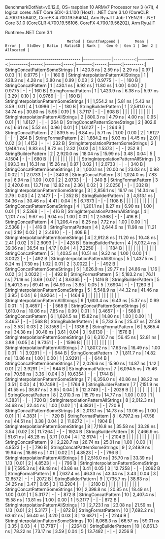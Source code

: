 
BenchmarkDotNet=v0.12.0, OS=raspbian 10
ARMv7 Processor rev 3 (v7l), 4 logical cores
.NET Core SDK=3.1.100
  [Host]     : .NET Core 3.1.0 (CoreCLR 4.700.19.56402, CoreFX 4.700.19.56404), Arm RyuJIT
  Job-TYENZR : .NET Core 3.1.0 (CoreCLR 4.700.19.56106, CoreFX 4.700.19.56202), Arm RyuJIT

Runtime=.NET Core 3.1  

                                Method | CountToAppend |       Mean |    Error |   StdDev | Ratio | RatioSD | Rank |   Gen 0 | Gen 1 | Gen 2 | Allocated |
-------------------------------------- |-------------- |-----------:|---------:|---------:|------:|--------:|-----:|--------:|------:|------:|----------:|
        StringConcatPatternSomeStrings |             1 |   420.8 ns |  2.59 ns |  2.29 ns |  0.97 |    0.03 |    1 |  0.9775 |     - |     - |     160 B |
  StringInterpolationPatternAllStrings |             1 |   428.3 ns |  4.28 ns |  3.80 ns |  0.99 |    0.03 |    2 |  0.9775 |     - |     - |     160 B |
                   StringConcatPattern |             1 |   430.1 ns |  9.92 ns | 11.80 ns |  1.00 |    0.00 |    2 |  0.9775 |     - |     - |     160 B |
                   StringFormatPattern |             1 | 1,423.9 ns |  6.38 ns |  5.97 ns |  3.29 |    0.10 |    3 |  0.9766 |     - |     - |     160 B |
 StringInterpolationPatternSomeStrings |             1 | 1,554.2 ns |  5.81 ns |  5.43 ns |  3.59 |    0.11 |    4 |  1.0986 |     - |     - |     180 B |
                  StringBuilderPattern |             1 | 2,581.0 ns | 34.74 ns | 30.80 ns |  5.95 |    0.19 |    5 |  3.7117 |     - |     - |     608 B |
                                       |               |            |          |          |       |         |      |         |       |       |           |
  StringInterpolationPatternAllStrings |             2 |   800.3 ns |  4.79 ns |  4.00 ns |  0.95 |    0.01 |    1 |  1.6127 |     - |     - |     264 B |
        StringConcatPatternSomeStrings |             2 |   802.6 ns |  6.61 ns |  5.52 ns |  0.96 |    0.01 |    1 |  1.6127 |     - |     - |     264 B |
                   StringConcatPattern |             2 |   839.5 ns |  6.84 ns |  5.71 ns |  1.00 |    0.00 |    2 |  1.6127 |     - |     - |     264 B |
                   StringFormatPattern |             2 | 1,684.2 ns |  5.03 ns |  4.45 ns |  2.01 |    0.02 |    3 |  1.4153 |     - |     - |     232 B |
 StringInterpolationPatternSomeStrings |             2 | 1,948.1 ns |  9.83 ns |  8.72 ns |  2.32 |    0.02 |    4 |  1.5373 |     - |     - |     252 B |
                  StringBuilderPattern |             2 | 2,920.0 ns | 18.04 ns | 15.99 ns |  3.48 |    0.04 |    5 |  4.1504 |     - |     - |     680 B |
                                       |               |            |          |          |       |         |      |         |       |       |           |
  StringInterpolationPatternAllStrings |             3 |   993.3 ns | 16.31 ns | 15.26 ns |  0.97 |    0.02 |    1 |  2.0733 |     - |     - |     340 B |
        StringConcatPatternSomeStrings |             3 | 1,000.1 ns | 20.00 ns | 23.03 ns |  0.98 |    0.02 |    1 |  2.0733 |     - |     - |     340 B |
                   StringConcatPattern |             3 | 1,024.0 ns |  7.83 ns |  6.94 ns |  1.00 |    0.00 |    2 |  2.0733 |     - |     - |     340 B |
                   StringFormatPattern |             3 | 2,420.6 ns | 13.71 ns | 12.82 ns |  2.36 |    0.02 |    3 |  2.0256 |     - |     - |     332 B |
 StringInterpolationPatternSomeStrings |             3 | 2,856.1 ns | 16.17 ns | 14.34 ns |  2.79 |    0.03 |    4 |  2.1477 |     - |     - |     352 B |
                  StringBuilderPattern |             3 | 4,513.1 ns | 34.36 ns | 30.46 ns |  4.41 |    0.04 |    5 |  6.7673 |     - |     - |    1108 B |
                                       |               |            |          |          |       |         |      |         |       |       |           |
        StringConcatPatternSomeStrings |             4 | 1,201.1 ns |  8.27 ns |  6.90 ns |  1.00 |    0.01 |    1 |  2.5368 |     - |     - |     416 B |
  StringInterpolationPatternAllStrings |             4 | 1,201.7 ns |  9.67 ns |  9.04 ns |  1.00 |    0.01 |    1 |  2.5368 |     - |     - |     416 B |
                   StringConcatPattern |             4 | 1,206.4 ns |  8.25 ns |  7.72 ns |  1.00 |    0.00 |    1 |  2.5368 |     - |     - |     416 B |
                   StringFormatPattern |             4 | 2,644.6 ns | 11.98 ns | 11.21 ns |  2.19 |    0.02 |    2 |  2.4910 |     - |     - |     408 B |
 StringInterpolationPatternSomeStrings |             4 | 2,912.8 ns | 11.20 ns | 10.48 ns |  2.41 |    0.02 |    3 |  2.6093 |     - |     - |     428 B |
                  StringBuilderPattern |             4 | 5,032.4 ns | 39.06 ns | 36.54 ns |  4.17 |    0.04 |    4 |  7.2250 |     - |     - |    1184 B |
                                       |               |            |          |          |       |         |      |         |       |       |           |
                   StringConcatPattern |             5 | 1,403.5 ns | 10.51 ns |  9.32 ns |  1.00 |    0.00 |    1 |  3.0022 |     - |     - |     492 B |
  StringInterpolationPatternAllStrings |             5 | 1,437.5 ns |  8.24 ns |  7.30 ns |  1.02 |    0.01 |    2 |  3.0022 |     - |     - |     492 B |
        StringConcatPatternSomeStrings |             5 | 1,626.9 ns | 29.77 ns | 24.86 ns |  1.16 |    0.02 |    3 |  3.0022 |     - |     - |     492 B |
                   StringFormatPattern |             5 | 5,183.2 ns | 76.11 ns | 71.19 ns |  3.69 |    0.07 |    4 |  8.6365 |     - |     - |    1416 B |
                  StringBuilderPattern |             5 | 5,401.3 ns | 69.41 ns | 64.93 ns |  3.85 |    0.05 |    5 |  7.6904 |     - |     - |    1260 B |
 StringInterpolationPatternSomeStrings |             5 | 5,548.9 ns | 44.32 ns | 41.46 ns |  3.95 |    0.04 |    6 |  8.9264 |     - |     - |    1464 B |
                                       |               |            |          |          |       |         |      |         |       |       |           |
  StringInterpolationPatternAllStrings |             6 | 1,603.4 ns |  6.43 ns |  5.37 ns |  0.99 |    0.01 |    1 |  3.4657 |     - |     - |     568 B |
        StringConcatPatternSomeStrings |             6 | 1,610.0 ns | 10.06 ns |  7.85 ns |  0.99 |    0.01 |    1 |  3.4657 |     - |     - |     568 B |
                   StringConcatPattern |             6 | 1,624.5 ns | 15.82 ns | 14.80 ns |  1.00 |    0.00 |    1 |  3.4657 |     - |     - |     568 B |
                  StringBuilderPattern |             6 | 5,733.5 ns | 25.47 ns | 22.58 ns |  3.53 |    0.03 |    2 |  8.1558 |     - |     - |    1336 B |
                   StringFormatPattern |             6 | 5,865.4 ns | 34.38 ns | 30.48 ns |  3.61 |    0.04 |    3 |  9.6130 |     - |     - |    1576 B |
 StringInterpolationPatternSomeStrings |             6 | 6,310.7 ns | 56.45 ns | 52.81 ns |  3.88 |    0.05 |    4 |  9.7351 |     - |     - |    1596 B |
                                       |               |            |          |          |       |         |      |         |       |       |           |
  StringInterpolationPatternAllStrings |             7 | 1,807.2 ns | 17.63 ns | 16.49 ns |  1.00 |    0.01 |    1 |  3.9291 |     - |     - |     644 B |
                   StringConcatPattern |             7 | 1,811.7 ns | 14.82 ns | 13.86 ns |  1.00 |    0.00 |    1 |  3.9291 |     - |     - |     644 B |
        StringConcatPatternSomeStrings |             7 | 2,026.6 ns | 15.90 ns | 14.87 ns |  1.12 |    0.01 |    2 |  3.9291 |     - |     - |     644 B |
                   StringFormatPattern |             7 | 6,094.5 ns | 75.46 ns | 70.58 ns |  3.36 |    0.04 |    3 | 10.6354 |     - |     - |    1744 B |
 StringInterpolationPatternSomeStrings |             7 | 6,356.0 ns | 40.86 ns | 38.22 ns |  3.51 |    0.03 |    4 | 10.7498 |     - |     - |    1764 B |
                  StringBuilderPattern |             7 | 7,151.9 ns | 41.55 ns | 38.87 ns |  3.95 |    0.04 |    5 | 12.3749 |     - |     - |    2028 B |
                                       |               |            |          |          |       |         |      |         |       |       |           |
                   StringConcatPattern |             8 | 2,010.3 ns | 15.79 ns | 14.77 ns |  1.00 |    0.00 |    1 |  4.3831 |     - |     - |     720 B |
  StringInterpolationPatternAllStrings |             8 | 2,012.3 ns | 34.68 ns | 32.44 ns |  1.00 |    0.02 |    1 |  4.3831 |     - |     - |     720 B |
        StringConcatPatternSomeStrings |             8 | 2,013.1 ns | 14.73 ns | 13.06 ns |  1.00 |    0.01 |    1 |  4.3831 |     - |     - |     720 B |
                   StringFormatPattern |             8 | 6,797.2 ns | 47.58 ns | 44.51 ns |  3.38 |    0.04 |    2 | 11.6272 |     - |     - |    1904 B |
 StringInterpolationPatternSomeStrings |             8 | 7,116.8 ns | 35.58 ns | 33.28 ns |  3.54 |    0.02 |    3 | 11.7264 |     - |     - |    1924 B |
                  StringBuilderPattern |             8 | 7,466.9 ns | 51.61 ns | 48.28 ns |  3.71 |    0.04 |    4 | 12.8174 |     - |     - |    2104 B |
                                       |               |            |          |          |       |         |      |         |       |       |           |
                   StringConcatPattern |             9 | 2,228.7 ns | 26.74 ns | 25.01 ns |  1.00 |    0.00 |    1 |  4.8523 |     - |     - |     796 B |
        StringConcatPatternSomeStrings |             9 | 2,249.9 ns | 19.94 ns | 18.66 ns |  1.01 |    0.02 |    1 |  4.8523 |     - |     - |     796 B |
  StringInterpolationPatternAllStrings |             9 | 2,516.0 ns | 35.70 ns | 33.39 ns |  1.13 |    0.01 |    2 |  4.8523 |     - |     - |     796 B |
 StringInterpolationPatternSomeStrings |             9 | 7,595.3 ns | 49.48 ns | 43.86 ns |  3.41 |    0.05 |    3 | 12.7258 |     - |     - |    2092 B |
                   StringFormatPattern |             9 | 7,637.4 ns | 46.33 ns | 43.34 ns |  3.43 |    0.04 |    3 | 12.6572 |     - |     - |    2072 B |
                  StringBuilderPattern |             9 | 7,735.7 ns | 38.63 ns | 34.25 ns |  3.47 |    0.05 |    3 | 13.2904 |     - |     - |    2180 B |
                                       |               |            |          |          |       |         |      |         |       |       |           |
        StringConcatPatternSomeStrings |            10 | 2,398.8 ns | 20.85 ns | 18.49 ns |  1.00 |    0.01 |    1 |  5.3177 |     - |     - |     872 B |
                   StringConcatPattern |            10 | 2,407.4 ns | 15.58 ns | 13.81 ns |  1.00 |    0.00 |    1 |  5.3177 |     - |     - |     872 B |
  StringInterpolationPatternAllStrings |            10 | 2,723.1 ns | 23.08 ns | 21.59 ns |  1.13 |    0.01 |    2 |  5.3177 |     - |     - |     872 B |
                   StringFormatPattern |            10 | 7,692.2 ns | 63.62 ns | 56.40 ns |  3.20 |    0.03 |    3 | 13.6871 |     - |     - |    2244 B |
 StringInterpolationPatternSomeStrings |            10 | 8,068.3 ns | 66.57 ns | 59.01 ns |  3.35 |    0.03 |    4 | 13.7787 |     - |     - |    2264 B |
                  StringBuilderPattern |            10 | 8,661.3 ns | 78.22 ns | 73.17 ns |  3.59 |    0.04 |    5 | 13.7482 |     - |     - |    2256 B |
